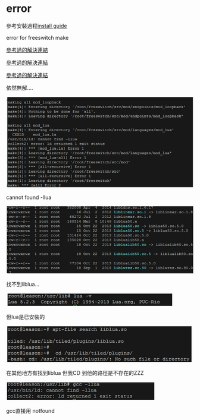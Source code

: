 # error
參考安裝過程[install guide](http://www.freeswitch.org.cn/2009/11/08/freeswitch-xin-shou-zhi-nan.html)

error for freeswitch make 


[參考過的解決連結](http://yperus.blogspot.tw/2010/08/installing-lua-51-on-ubuntu-1004.html)

[參考過的解決連結](http://i-pogo.blogspot.tw/2010/01/usrbinld-cannot-find-lxxx.html)

[參考過的解決連結](http://stackoverflow.com/questions/5350086/no-package-lua-found-but-i-have-it-installed)

依然無解.... 

![img](https://github.com/leason99/error/blob/master/make%20.jpg)

cannot found -llua

![img](https://github.com/leason99/error/blob/master/lib_file.jpg)

找不到liblua...

![img](https://github.com/leason99/error/blob/master/lua_version.jpg)

但lua是已安裝的

![img](https://github.com/leason99/error/blob/master/search-liblua.jpg)

在其他地方有找到liblua 但我CD 到他的路徑是不存在的ZZZ

![img](https://github.com/leason99/error/blob/master/gcc%20-llua.jpg)

gcc直接用 notfound
